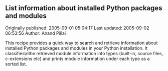 ## List information about installed Python packages and modules 
Originally published: 2005-09-01 05:04:17 
Last updated: 2005-09-02 06:53:56 
Author: Anand Pillai 
 
This recipe provides a quick way to search and retrieve information about installed Python packages and modules in your Python installation. It classifies\nthe retrieved module information into types (built-in, source files, c-extensions etc) and prints module information under each type as a sorted list.